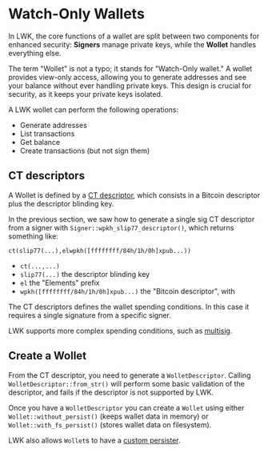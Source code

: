 # Watch-Only Wallets
In LWK, the core functions of a wallet are split between two components for enhanced security: **Signers** manage private keys, while the **Wollet** handles everything else.

The term "Wollet" is not a typo; it stands for "Watch-Only wallet." A wollet provides view-only access, allowing you to generate addresses and see your balance without ever handling private keys. This design is crucial for security, as it keeps your private keys isolated.

A LWK wollet can perform the following operations:
* Generate addresses
* List transactions
* Get balance
* Create transactions (but not sign them)

## CT descriptors
A Wollet is defined by a [CT descriptor](https://github.com/ElementsProject/ELIPs/blob/main/elip-0150.mediawiki), which consists in a Bitcoin descriptor plus the descriptor blinding key.

In the previous section, we saw how to generate a single sig CT descriptor from a signer with `Signer::wpkh_slip77_descriptor()`, which returns something like:
```
ct(slip77(...),elwpkh([ffffffff/84h/1h/0h]xpub...))
```
* `ct(...,...)`
* `slip77(...)` the descriptor blinding key
* `el` the "Elements" prefix
* `wpkh([ffffffff/84h/1h/0h]xpub...)` the "Bitcoin descriptor", with

The CT descriptors defines the wallet spending conditions. In this case it requires a single signature from a specific signer.

LWK supports more complex spending conditions, such as [multisig](multisig.md).

## Create a Wollet
From the CT descriptor, you need to generate a `WolletDescriptor`. Calling `WolletDescriptor::from_str()` will perform some basic validation of the descriptor, and fails if the descriptor is not supported by LWK.

Once you have a `WolletDescriptor` you can create a `Wollet` using either `Wollet::without_persist()` (keeps wallet data in memory) or `Wollet::with_fs_persist()` (stores wallet data on filesystem).

LWK also allows `Wollet`s to have a [custom persister](persister.md).


